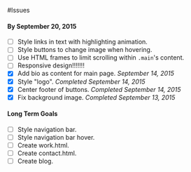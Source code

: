 #Issues

#### By September 20, 2015

- [ ] Style links in text with highlighting animation.
- [ ] Style buttons to change image when hovering.
- [ ] Use HTML frames to limit scrolling within `.main`'s content. 
- [ ] Responsive design!!!!!!!
- [x] Add bio as content for main page. _September 14, 2015_
- [x] Style "logo". _Completed September 14, 2015_
- [x] Center footer of buttons. _Completed September 14, 2015_
- [x] Fix background image. _Completed September 13, 2015_

#### Long Term Goals

- [ ] Style navigation bar.
- [ ] Style navigation bar hover.
- [ ] Create work.html.
- [ ] Create contact.html.
- [ ] Create blog.